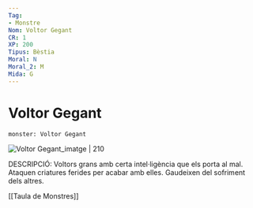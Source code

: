```yaml
---
Tag:
- Monstre
Nom: Voltor Gegant
CR: 1
XP: 200
Tipus: Bèstia
Moral: N
Moral_2: M
Mida: G
---
```

# Voltor Gegant

```statblock
monster: Voltor Gegant
```

![Voltor Gegant_imatge | 210](https://i.pinimg.com/originals/02/6d/2f/026d2ff39a89768ec17b71116fab3cc8.png)

DESCRIPCIÓ: 
Voltors grans amb certa intel·ligència que els porta al mal. Ataquen criatures ferides per acabar amb elles. Gaudeixen del sofriment dels altres.

[[Taula de Monstres]]